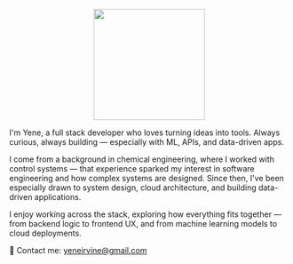 <p align="center">
  <img src="https://media.tenor.com/Jm3qi7FVEOcAAAAM/frank-reynolds-always-sunny.gif" width="200"/>
</p>

I'm Yene, a full stack developer who loves turning ideas into tools. Always curious, always building — especially with ML, APIs, and data-driven apps.

I come from a background in chemical engineering, where I worked with control systems — that experience sparked my interest in software engineering and how complex systems are designed. Since then, I've been especially drawn to system design, cloud architecture, and building data-driven applications.

I enjoy working across the stack, exploring how everything fits together — from backend logic to frontend UX, and from machine learning models to cloud deployments.

📧 Contact me: yeneirvine@gmail.com
